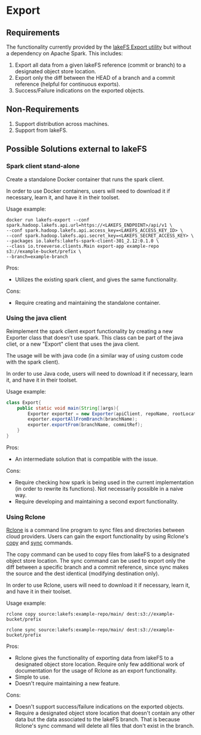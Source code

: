 # Export

## Requirements
The functionality currently provided by the [lakeFS Export utility](https://docs.lakefs.io/reference/export.html) but without a dependency on Apache Spark.
This includes:
1. Export all data from a given lakeFS reference (commit or branch) to a designated object store location.
1. Export only the diff between the HEAD of a branch and a commit reference (helpful for continuous exports).
1. Success/Failure indications on the exported objects. 


## Non-Requirements
1. Support distribution across machines.
1. Support from lakeFS.


## Possible Solutions external to lakeFS

### Spark client stand-alone

Create a standalone Docker container that runs the spark client.

In order to use Docker containers, users will need to download it if necessary, learn it, and have it in their toolset.

Usage example:

```shell 
docker run lakefs-export --conf spark.hadoop.lakefs.api.url=https://<LAKEFS_ENDPOINT>/api/v1 \
--conf spark.hadoop.lakefs.api.access_key=<LAKEFS_ACCESS_KEY_ID> \
--conf spark.hadoop.lakefs.api.secret_key=<LAKEFS_SECRET_ACCESS_KEY> \
--packages io.lakefs:lakefs-spark-client-301_2.12:0.1.0 \
--class io.treeverse.clients.Main export-app example-repo s3://example-bucket/prefix \
--branch=example-branch 
``` 

Pros:
- Utilizes the existing spark client, and gives the same functionality. 
 
Cons:
- Require creating and maintaining the standalone container.

### Using the java client
Reimplement the spark client export functionality by creating a new Exporter class that doesn't use spark.
This class can be part of the java cliet, or a new "Export" client that uses the java client.

The usage will be with java code (in a similar way of using custom code with the spark client).

In order to use Java code, users will need to download it if necessary, learn it, and have it in their toolset.

Usage example:

```java
class Export{
    public static void main(String[]args){
        Exporter exporter = new Exporter(apiClient, repoName, rootLocation);
        exporter.exportAllFromBranch(branchName);
        exporter.exportFrom(branchName, commitRef);
    }
}
```


Pros:
- An intermediate solution that is compatible with the issue.

Cons:
- Require checking how spark is being used in the current implementation (in order to rewrite its functions). Not necessarily possible in a naive way.
- Require developing and maintaining a second export functionality.

### Using Rclone
[Rclone](https://rclone.org/) is a command line program to sync files and directories between cloud providers.
Users can gain the export functionality by using Rclone's [copy](https://rclone.org/commands/rclone_copy/) and [sync](https://rclone.org/commands/rclone_sync/) commands.

The copy command can be used to copy files from lakeFS to a designated object store location.
The sync command can be used to export only the diff between a specific branch and a commit reference, since sync makes the source and the dest identical (modifying destination only).

In order to use Rclone, users will need to download it if necessary, learn it, and have it in their toolset.

Usage example:

```shell
rclone copy source:lakefs:example-repo/main/ dest:s3://example-bucket/prefix

rclone sync source:lakefs:example-repo/main/ dest:s3://example-bucket/prefix
```

Pros:
- Rclone gives the functionality of exporting data from lakeFS to a designated object store location. Require only few additional work of documentation for the usage of Rclone as an export functionality.
- Simple to use. 
- Doesn't require maintaining a new feature.

Cons:
- Doesn't support success/failure indications on the exported objects.
- Require a designated object store location that doesn't contain any other data but the data associated to the lakeFS branch. That is because Rclone's sync command will delete all files that don't exist in the branch.   
